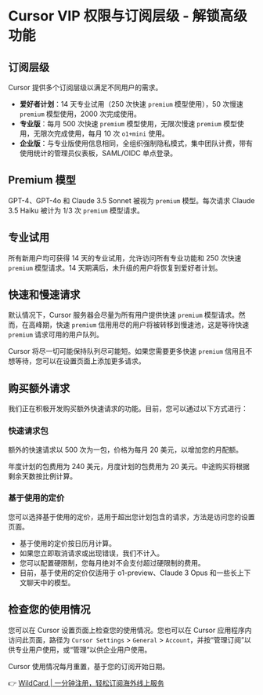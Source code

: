 # Cursor VIP 权限与订阅层级 - 解锁高级功能

## 订阅层级

Cursor 提供多个订阅层级以满足不同用户的需求。

- **爱好者计划**：14 天专业试用（250 次快速 `premium` 模型使用），50 次慢速 `premium` 模型使用，2000 次完成使用。
- **专业版**：每月 500 次快速 `premium` 模型使用，无限次慢速 `premium` 模型使用，无限次完成使用，每月 10 次 `o1+mini` 使用。
- **企业版**：与专业版使用信息相同，全组织强制隐私模式，集中团队计费，带有使用统计的管理员仪表板，SAML/OIDC 单点登录。

## Premium 模型

GPT-4、GPT-4o 和 Claude 3.5 Sonnet 被视为 `premium` 模型。每次请求 Claude 3.5 Haiku 被计为 1/3 次 `premium` 模型请求。

## 专业试用

所有新用户均可获得 14 天的专业试用，允许访问所有专业功能和 250 次快速 `premium` 模型请求。14 天期满后，未升级的用户将恢复到爱好者计划。

## 快速和慢速请求

默认情况下，Cursor 服务器会尽量为所有用户提供快速 `premium` 模型请求。然而，在高峰期，快速 `premium` 信用用尽的用户将被转移到慢速池，这是等待快速 `premium` 请求可用的用户队列。

Cursor 将尽一切可能保持队列尽可能短。如果您需要更多快速 `premium` 信用且不想等待，您可以在设置页面上添加更多请求。

## 购买额外请求

我们正在积极开发购买额外快速请求的功能。目前，您可以通过以下方式进行：

### 快速请求包

额外的快速请求以 500 次为一包，价格为每月 20 美元，以增加您的月配额。

年度计划的包费用为 240 美元，月度计划的包费用为 20 美元。中途购买将根据剩余天数按比例计算。

### 基于使用的定价

您可以选择基于使用的定价，适用于超出您计划包含的请求，方法是访问您的设置页面。

- 基于使用的定价按日历月计算。
- 如果您立即取消请求或出现错误，我们不计入。
- 您可以配置硬限制，您每月绝对不会支付超过硬限制的费用。
- 目前，基于使用的定价仅适用于 o1-preview、Claude 3 Opus 和一些长上下文聊天中的模型。

## 检查您的使用情况

您可以在 Cursor 设置页面上检查您的使用情况。您也可以在 Cursor 应用程序内访问此页面，路径为 `Cursor Settings` > `General` > `Account`，并按“管理订阅”以供专业用户使用，或“管理”以供企业用户使用。

Cursor 使用情况每月重置，基于您的订阅开始日期。

👉 [WildCard | 一分钟注册，轻松订阅海外线上服务](https://bbtdd.com/WildCard)